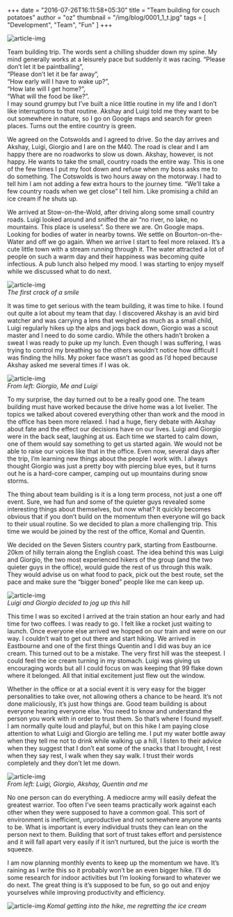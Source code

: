 +++
date = "2016-07-26T16:11:58+05:30"
title = "Team building for couch potatoes"
author = "oz"
thumbnail = "/img/blog/0001_1_t.jpg"
tags = [ "Development", "Team", "Fun" ]
+++

![article-img](/img/blog/0001_1.jpg)

Team building trip. The words sent a chilling shudder down my spine. My mind generally works at a leisurely pace but suddenly it was racing.
“Please don’t let it be paintballing”,  
“Please don’t let it be far away”,  
“How early will I have to wake up?”,  
“How late will I get home?”,  
“What will the food be like?”.  
I may sound grumpy but I’ve built a nice little routine in my life and I don’t like interruptions to that routine. Akshay and Luigi told me they want to be out somewhere in nature, so I go on Google maps and search for green places. Turns out the entire country is green.

We agreed on the Cotswolds and I agreed to drive. So the day arrives and Akshay, Luigi, Giorgio and I are on the M40. The road is clear and I am happy there are no roadworks to slow us down. Akshay, however, is not happy. He wants to take the small, country roads the entire way. This is one of the few times I put my foot down and refuse when my boss asks me to do something. The Cotswolds is two hours away on the motorway. I had to tell him I am not adding a few extra hours to the journey time.
“We’ll take a few country roads when we get close” I tell him. Like promising a child an ice cream if he shuts up.

We arrived at Stow-on-the-Wold, after driving along some small country roads. Luigi looked around and sniffed the air “no river, no lake, no mountains. This place is useless”. So there we are. On Google maps. Looking for bodies of water in nearby towns. We settle on Bourton-on-the-Water and off we go again. When we arrive I start to feel more relaxed. It’s a cute little town with a stream running through it. The water attracted a lot of people on such a warm day and their happiness was becoming quite infectious. A pub lunch also helped my mood. I was starting to enjoy myself while we discussed what to do next.

![article-img](/img/blog/0001_oz_giorgio.jpg)  
*The first crack of a smile*

It was time to get serious with the team building, it was time to hike. I found out quite a lot about my team that day. I discovered Akshay is an avid bird watcher and was carrying a lens that weighed as much as a small child, Luigi regularly hikes up the alps and jogs back down, Giorgio was a scout master and I need to do some cardio. While the others hadn’t broken a sweat I was ready to puke up my lunch. Even though I was suffering, I was trying to control my breathing so the others wouldn’t notice how difficult I was finding the hills. My poker face wasn’t as good as I’d hoped because Akshay asked me several times if I was ok.

![article-img](/img/blog/0001_oz_giorgio_luigi.jpg)  
*From left: Giorgio, Me and Luigi*

To my surprise, the day turned out to be a really good one. The team building must have worked because the drive home was a lot livelier. The topics we talked about covered everything other than work and the mood in the office has been more relaxed. I had a huge, fiery debate with Akshay about fate and the effect our decisions have on our lives. Luigi and Giorgio were in the back seat, laughing at us. Each time we started to calm down, one of them would say something to get us started again. We would not be able to raise our voices like that in the office. Even now, several days after the trip, I’m learning new things about the people I work with. I always thought Giorgio was just a pretty boy with piercing blue eyes, but it turns out he is a hard-core camper, camping out up mountains during snow storms.

The thing about team building is it is a long term process, not just a one off event. Sure, we had fun and some of the quieter guys revealed some interesting things about themselves, but now what? It quickly becomes obvious that if you don’t build on the momentum then everyone will go back to their usual routine. So we decided to plan a more challenging trip. This time we would be joined by the rest of the office, Komal and Quentin.

We decided on the Seven Sisters country park, starting from Eastbourne. 20km of hilly terrain along the English coast. The idea behind this was Luigi and Giorgio, the two most experienced hikers of the group (and the two quieter guys in the office), would guide the rest of us through this walk. They would advise us on what food to pack, pick out the best route, set the pace and make sure the “bigger boned” people like me can keep up.

![article-img](/img/blog/0001_oz_giorgio_luigi.jpg)  
*Luigi and Giorgio decided to jog up this hill*

This time I was so excited I arrived at the train station an hour early and had time for two coffees. I was ready to go. I felt like a rocket just waiting to launch. Once everyone else arrived we hopped on our train and were on our way. I couldn’t wait to get out there and start hiking. We arrived in Eastbourne and one of the first things Quentin and I did was buy an ice cream. This turned out to be a mistake. The very first hill was the steepest. I could feel the ice cream turning in my stomach. Luigi was giving us encouraging words but all I could focus on was keeping that 99 flake down where it belonged. All that initial excitement just flew out the window.

Whether in the office or at a social event it is very easy for the bigger personalities to take over, not allowing others a chance to be heard. It’s not done maliciously, it’s just how things are. Good team building is about everyone hearing everyone else. You need to know and understand the person you work with in order to trust them. So that’s where I found myself. I am normally quite loud and playful, but on this hike I am paying close attention to what Luigi and Giorgio are telling me. I put my water bottle away when they tell me not to drink while walking up a hill, I listen to their advice when they suggest that I don’t eat some of the snacks that I brought, I rest when they say rest, I walk when they say walk. I trust their words completely and they don’t let me down.

![article-img](/img/blog/0001_oz_giorgio_luigi.jpg)  
*From left: Luigi, Giorgio, Akshay, Quentin and me*

No one person can do everything. A mediocre army will easily defeat the greatest warrior. Too often I’ve seen teams practically work against each other when they were supposed to have a common goal. This sort of environment is inefficient, unproductive and not somewhere anyone wants to be. What is important is every individual trusts they can lean on the person next to them. Building that sort of trust takes effort and persistence and it will fall apart very easily if it isn’t nurtured, but the juice is worth the squeeze.

I am now planning monthly events to keep up the momentum we have. It’s raining as I write this so it probably won’t be an even bigger hike. I’ll do some research for indoor activities but I’m looking forward to whatever we do next. The great thing is it’s supposed to be fun, so go out and enjoy yourselves while improving productivity and efficiency.

![article-img](/img/blog/0001_oz_giorgio_luigi.jpg)
*Komal getting into the hike, me regretting the ice cream*
